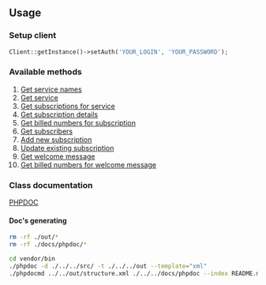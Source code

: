 ## Usage
### Setup client
```php
Client::getInstance()->setAuth('YOUR_LOGIN', 'YOUR_PASSWORD');
```

### Available methods
1. [Get service names](1-get-service-names.md)
2. [Get service](2-get-service.md)
3. [Get subscriptions for service](3-get-subscriptions.md)
4. [Get subscription details](4-get-subscription-details.md)
5. [Get billed numbers for subscription](5-get-billed-numbers.md)
6. [Get subscribers](6-get-subscribers.md)
7. [Add new subscription](7-add-subscription.md)
8. [Update existing subscription](8-update-subscription.md)
9. [Get welcome message](9-get-welcome-message.md)
10. [Get billed numbers for welcome message](10-get-billed-numbers-for-welcome-message.md)

### Class documentation

[PHPDOC](phpdoc/README.md)

#### Doc's generating
```sh
rm -rf ./out/*
rm -rf ./docs/phpdoc/*

cd vendor/bin
./phpdoc -d ./../../src/ -t ./../../out --template="xml"
./phpdocmd ../../out/structure.xml ./../../docs/phpdoc --index README.md
```